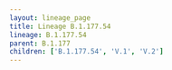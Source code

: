 ```yaml
---
layout: lineage_page
title: Lineage B.1.177.54
lineage: B.1.177.54
parent: B.1.177
children: ['B.1.177.54', 'V.1', 'V.2']
---
```

